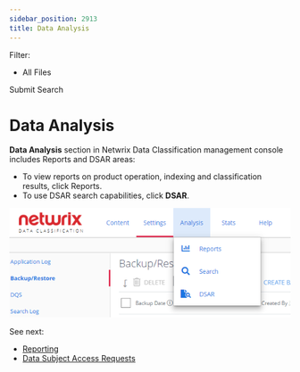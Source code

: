 ```yaml
---
sidebar_position: 2913
title: Data Analysis
---
```


Filter: 

* All Files

Submit Search

# Data Analysis

**Data Analysis** section in Netwrix Data Classification management console includes Reports and DSAR areas:

* To view reports on product operation, indexing and classification results, click Reports.
* To use DSAR search capabilities, click **DSAR**.

[![](../../../../../../static/images/DataClassification_5.7/Content/Resources/Images/Data_Analysis_thumb_0_0.png)](../../../Resources/Images/Data_Analysis.png)

See next:

* [Reporting](ReportingIntroduction)
* [Data Subject Access Requests](../DSAR/Overview)